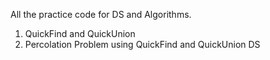 All the practice code for DS and Algorithms.

1. QuickFind and QuickUnion
2. Percolation Problem using QuickFind and QuickUnion DS


